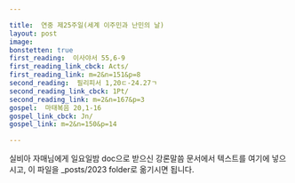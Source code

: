 ```yaml
---

title:  연중 제25주일(세계 이주민과 난민의 날)
layout: post 
image:  
bonstetten: true
first_reading:  이사야서 55,6-9
first_reading_link_cbck: Acts/
first_reading_link: m=2&n=151&p=8
second_reading:  필리피서 1,20ㄷ-24.27ㄱ
second_reading_link_cbck: 1Pt/
second_reading_link: m=2&n=167&p=3
gospel:  마태복음 20,1-16
gospel_link_cbck: Jn/
gospel_link: m=2&n=150&p=14

---
```



실비아 자매님에게 일요일밤 doc으로 받으신
강론말씀 문서에서
텍스트를 여기에 넣으시고,
이 파일을 _posts/2023 folder로 옮기시면 됩니다.
